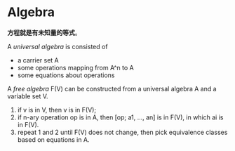 # Algebra

**方程就是有未知量的等式**。

A *universal algebra* is consisted of

* a carrier set A
* some operations mapping from A^n to A
* some equations about operations

A *free algebra* F(V) can be constructed from a universal algebra A and a variable set V.

1. if v is in V, then v is in F(V);
2. if n-ary operation op is in A, then [op; a1, ..., an] is in F(V), in which ai is in F(V).
3. repeat 1 and 2 until F(V) does not change, then pick equivalence classes based on equations in A.

